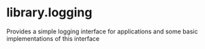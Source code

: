 library.logging
===============

Provides a simple logging interface for applications and some basic implementations of this interface
